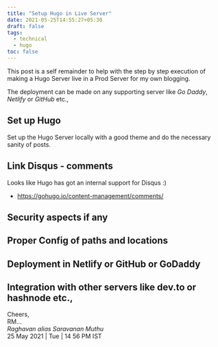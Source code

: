 ```yaml
---
title: "Setup Hugo in Live Server"
date: 2021-05-25T14:55:27+05:30
draft: false
tags:
  - technical
  - hugo
toc: false
---
```


This post is a self remainder to help with the step by step execution of making a
Hugo Server live in a Prod Server for my own blogging.

The deployment can be made on any supporting server like _Go Daddy_, _Netlify_ or
_GitHub_ etc.,

<!--more-->

## Set up Hugo

Set up the Hugo Server locally with a good theme and do the necessary sanity of posts.

## Link Disqus - comments

Looks like Hugo has got an internal support for Disqus :)

- https://gohugo.io/content-management/comments/

## Security aspects if any

## Proper Config of paths and locations

## Deployment in Netlify or GitHub or GoDaddy

## Integration with other servers like dev.to or hashnode etc.,

Cheers,\
RM...\
_Raghavan alias Saravanan Muthu_\
25 May 2021 | Tue | 14 56 PM IST
